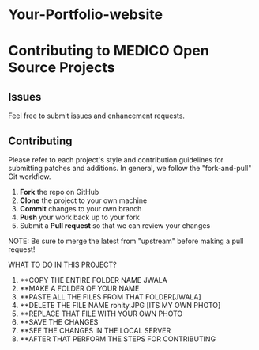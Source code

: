 # Your-Portfolio-website
Contributing to MEDICO Open Source Projects
=========================================


Issues
------

Feel free to submit issues and enhancement requests.



Contributing
------------

Please refer to each project's style and contribution guidelines for submitting patches and additions. In general, we follow the "fork-and-pull" Git workflow.

 1. **Fork** the repo on GitHub
 2. **Clone** the project to your own machine
 3. **Commit** changes to your own branch
 4. **Push** your work back up to your fork
 5. Submit a **Pull request** so that we can review your changes

NOTE: Be sure to merge the latest from "upstream" before making a pull request!

WHAT TO DO IN THIS PROJECT?


1. **COPY THE ENTIRE FOLDER NAME JWALA
2. **MAKE A FOLDER OF YOUR NAME
3. **PASTE ALL THE FILES FROM THAT FOLDER[JWALA]
4. **DELETE THE FILE NAME rohity.JPG [ITS MY OWN PHOTO]
5. **REPLACE THAT FILE WITH YOUR OWN PHOTO
6. **SAVE THE CHANGES
7. **SEE THE CHANGES IN THE LOCAL SERVER
8. **AFTER THAT PERFORM THE STEPS FOR CONTRIBUTING

